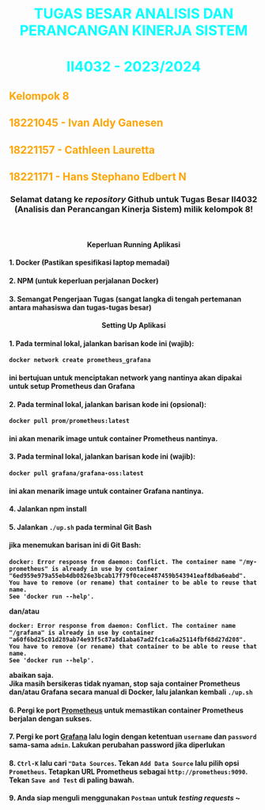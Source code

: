 # <span style="color: cyan;"> <p style="text-align: center;"> TUGAS BESAR ANALISIS DAN PERANCANGAN KINERJA SISTEM
# <span style="color: cyan;">  <p style="text-align: center;"> II4032 - 2023/2024 </span>

## <span style="color: orange;">Kelompok 8
## <span style="color: orange;"> 18221045 - Ivan Aldy Ganesen
## <span style="color: orange;"> 18221157 - Cathleen Lauretta
## <span style="color: orange;"> 18221171 - Hans Stephano Edbert N 

### <p style="text-align: center;"> <b> Selamat datang ke <i>repository </i> Github untuk Tugas Besar II4032 (Analisis dan Perancangan Kinerja Sistem) milik kelompok 8!</b>
<br>

#### <p style="text-align: center;"> <b> Keperluan Running Aplikasi </n>
#### 1. Docker (Pastikan spesifikasi laptop memadai)
#### 2. NPM (untuk keperluan perjalanan Docker)
#### 3. Semangat Pengerjaan Tugas (sangat langka di tengah pertemanan antara mahasiswa dan tugas-tugas besar)

#### <p style="text-align: center;"> <b> Setting Up Aplikasi </b>
#### 1. Pada terminal lokal, jalankan barisan kode ini (wajib):
```
docker network create prometheus_grafana
```
#### ini bertujuan untuk menciptakan network yang nantinya akan dipakai untuk setup Prometheus dan Grafana

#### 2. Pada terminal lokal, jalankan barisan kode ini (opsional):
```
docker pull prom/prometheus:latest
```
#### ini akan menarik image untuk container Prometheus nantinya.

#### 3. Pada terminal lokal, jalankan barisan kode ini (wajib):
```
docker pull grafana/grafana-oss:latest
```
#### ini akan menarik image untuk container Grafana nantinya.

#### 4. Jalankan npm install
#### 5. Jalankan `./up.sh` pada terminal Git Bash
#### jika menemukan barisan ini di Git Bash:
```
docker: Error response from daemon: Conflict. The container name "/my-prometheus" is already in use by container "6ed959e979a55eb4db0826e3bcab17f79f0cece487459b543941eaf8dba6eabd". You have to remove (or rename) that container to be able to reuse that name.
See 'docker run --help'.
```
dan/atau
```
docker: Error response from daemon: Conflict. The container name "/grafana" is already in use by container "a60f6bd25c01d289ab74e93f5c87a8d1aba67ad2fc1ca6a25114fbf68d27d208". You have to remove (or rename) that container to be able to reuse that name.
See 'docker run --help'.
```
abaikan saja.<br>
Jika masih bersikeras tidak nyaman, stop saja container Prometheus dan/atau Grafana secara manual di Docker, lalu jalankan kembali `./up.sh`


#### 6. Pergi ke port [Prometheus](localhost:9090) untuk memastikan container Prometheus berjalan dengan sukses.

#### 7. Pergi ke port [Grafana](localhost:3000) lalu login dengan ketentuan `username` dan `password` sama-sama `admin`. Lakukan perubahan password jika diperlukan

#### 8. `Ctrl-K` lalu cari `"Data Sources`.  Tekan `Add Data Source` lalu pilih opsi `Prometheus`. Tetapkan URL Prometheus sebagai `http://prometheus:9090`. Tekan `Save and Test` di paling bawah.

#### 9. Anda siap menguli menggunakan `Postman` untuk <i> testing requests </i> ~